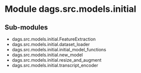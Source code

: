 Module dags.src.models.initial
==============================

Sub-modules
-----------
* dags.src.models.initial.FeatureExtraction
* dags.src.models.initial.dataset_loader
* dags.src.models.initial.initial_model_functions
* dags.src.models.initial.new_model
* dags.src.models.initial.resize_and_augment
* dags.src.models.initial.transcript_encoder